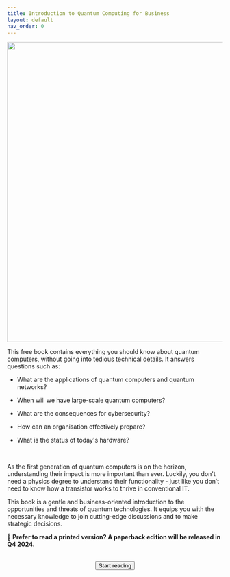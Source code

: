 ```yaml
---
title: Introduction to Quantum Computing for Business
layout: default
nav_order: 0
---
```


<img src=" {{ site.baseurl }}/site-img/header-logo.webp" width="700" />

This free book contains everything you should know about quantum
computers, without going into tedious technical details. It answers questions such as:

- What are the  applications of quantum computers and quantum networks?

- When will we have large-scale quantum computers?

- What are the consequences for cybersecurity?

- How can an organisation effectively prepare? 

- What is the status of today's hardware?
<br>

As the first generation of quantum computers is on the horizon, understanding their impact is more important than ever. Luckily, you don't need a physics degree to understand their functionality - just like you don’t need to know how a transistor works to thrive in conventional IT. 

This book is a gentle and business-oriented introduction to the opportunities and threats of quantum technologies. It equips you with the necessary knowledge to join cutting-edge discussions and to make strategic decisions. 


**📖 Prefer to read a printed version? A paperback edition will be released in Q4 2024.**


<br>
<center>
<a href="{{ site.baseurl }}/essentials/preface"><button class="btn fs-6">Start reading</button></a>
</center>
<br>

<!-- 
## Audience

This book targets anyone who encounters quantum technologies in their professional lives, but who don't not need a full physics background. This includes:

- Managers and strategic decision makers

- Consultants

- Policy makers

- CIO or CISO departments

- Investors

Moreover, it's an interesting journey for any tech enthusaist! 

{: .new }
 **This book is about…** \
 *✓*  &nbsp; The impact that quantum technology has on business and society \
 *✓*  &nbsp; Opportunities and threats \
 *✓* &nbsp; Timelines \
 *✓* &nbsp; Links to other great resources    


{: .redcallout }
 **This book is not…** \
 *✗* &nbsp; A course in quantum math or physics \
 ✗ &nbsp; A tutorial on quantum programming \
 ✗ &nbsp; An exhaustive resource about every possible detail -->





<!-- |  **This book is about…**  | **This book does not contain…** |
|---|---|
| The impact that quantum technology has on business and society | Essential math or physics |
| Opportunities and threats |  Quantum programming | -->




<!-- |  | **This book is about…** |  |  | **This book does not contain…** |
|---:|----|----|---:|----|
| **✓** | |  | ✗ | Essential math or physics |
| **✓** |  |  | ✗ | Quantum programming |
| **✓** | Timelines |  | ✗ | Exhaustive information about every possible detail |
| **✓** | Links to other great resources |  |  |  | -->

<!-- |  | **This book is about…** |  |  | **This book does not contain…** |
|---:|----|----|---:|----|
| **✓** | |  | ✗ | Essential math or physics |
| **✓** |  |  | ✗ | Quantum programming |
| **✓** | Timelines |  | ✗ | Exhaustive information about every possible detail |
| **✓** | Links to other great resources |  |  |  | -->

<!-- ## Get the softcover

Prefer to read a printed edition? A physical edition will be released in Q4 2024. -->




